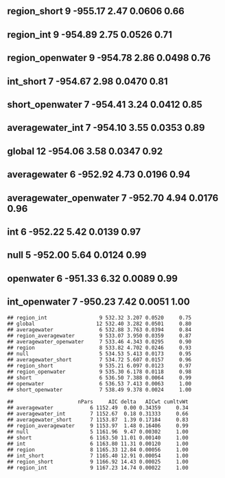 ## region_short               9 -955.17  2.47 0.0606     0.66
## region_int                 9 -954.89  2.75 0.0526     0.71
## region_openwater           9 -954.78  2.86 0.0498     0.76
## int_short                  7 -954.67  2.98 0.0470     0.81
## short_openwater            7 -954.41  3.24 0.0412     0.85
## averagewater_int           7 -954.10  3.55 0.0353     0.89
## global                    12 -954.06  3.58 0.0347     0.92
## averagewater               6 -952.92  4.73 0.0196     0.94
## averagewater_openwater     7 -952.70  4.94 0.0176     0.96
## int                        6 -952.22  5.42 0.0139     0.97
## null                       5 -952.00  5.64 0.0124     0.99
## openwater                  6 -951.33  6.32 0.0089     0.99
## int_openwater              7 -950.23  7.42 0.0051     1.00
```
## region_int                 9 532.32 3.207 0.0520     0.75
## global                    12 532.40 3.282 0.0501     0.80
## averagewater               6 532.88 3.763 0.0394     0.84
## region_averagewater        9 533.07 3.950 0.0359     0.87
## averagewater_openwater     7 533.46 4.343 0.0295     0.90
## region                     8 533.82 4.702 0.0246     0.93
## null                       5 534.53 5.413 0.0173     0.95
## averagewater_short         7 534.72 5.607 0.0157     0.96
## region_short               9 535.21 6.097 0.0123     0.97
## region_openwater           9 535.30 6.178 0.0118     0.98
## short                      6 536.50 7.388 0.0064     0.99
## openwater                  6 536.53 7.413 0.0063     1.00
## short_openwater            7 538.49 9.378 0.0024     1.00
```
```
##                     nPars     AIC delta   AICwt cumltvWt
## averagewater            6 1152.49  0.00 0.34359     0.34
## averagewater_int        7 1152.67  0.18 0.31333     0.66
## averagewater_short      7 1153.87  1.39 0.17184     0.83
## region_averagewater     9 1153.97  1.48 0.16406     0.99
## null                    5 1161.96  9.47 0.00302     1.00
## short                   6 1163.50 11.01 0.00140     1.00
## int                     6 1163.80 11.31 0.00120     1.00
## region                  8 1165.33 12.84 0.00056     1.00
## int_short               7 1165.40 12.91 0.00054     1.00
## region_short            9 1166.92 14.43 0.00025     1.00
## region_int              9 1167.23 14.74 0.00022     1.00
```
